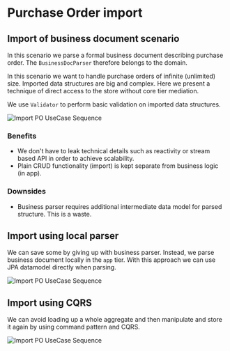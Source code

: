 # Purchase Order import

## Import of business document scenario

In this scenario we parse a formal business document describing purchase order. The `BusinessDocParser` therefore belongs to the domain.

In this scenario we want to handle purchase orders of infinite (unlimited) size. Imported data structures are big and complex. Here we present a technique of direct access to the store without core tier mediation.

We use `Validator` to perform basic validation on imported data structures.
    
![Import PO UseCase Sequence](http://www.plantuml.com/plantuml/proxy?cache=no&src=https://raw.githubusercontent.com/karbonfw/purchaseorderdoc/master/diagrams/import_po/import_po_business_parser.puml)

### Benefits
* We don't have to leak technical details such as reactivity or stream based API in order to achieve scalability.
* Plain CRUD functionality (import) is kept separate from business logic (in app).

### Downsides
* Business parser requires additional intermediate data model for parsed structure. This is a waste.

## Import using local parser

We can save some by giving up with business parser. Instead, we parse business document locally in the `app` tier. With this approach we can use JPA datamodel directly when parsing.

![Import PO UseCase Sequence](http://www.plantuml.com/plantuml/proxy?cache=no&src=https://raw.githubusercontent.com/karbonfw/purchaseorderdoc/master/diagrams/import_po/import_po_local_parser.puml)

## Import using CQRS

We can avoid loading up a whole aggregate and then manipulate and store it again by using command pattern and CQRS.

![Import PO UseCase Sequence](http://www.plantuml.com/plantuml/proxy?cache=no&src=https://raw.githubusercontent.com/karbonfw/purchaseorderdoc/master/diagrams/import_po/import_po_cqrs.puml)
